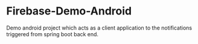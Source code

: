 # Firebase-Demo-Android

Demo android project which acts as a client application to the notifications triggered from spring boot back end.
